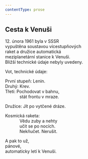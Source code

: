 ```yaml
---
contentType: prose
---
```


## Cesta k Venuši

12\. února 1961 byla v SSSR  
vypuštěna soustavou vícestupňových  
raket a družice automatická  
meziplanetární stanice k Venuši.  
Bližší technické údaje nebyly uvedeny.

Vot, technické údaje:

První stupeň: Lenin.  
Druhý: Krev.  
Třetí: Pochodovat v bahnu,  
            stát frontu v mraze.

Družice: Jít po vytčené dráze.

Kosmická raketa:  
            Vědu zuby a nehty  
            učit se po nocích.  
            Nekňučet. Nerušit.

A pak to už,  
pánové,  
automaticky letí k Venuši.
